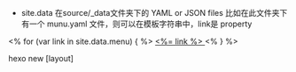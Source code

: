- site.data
在source/_data文件夹下的 YAML or JSON files
比如在此文件夹下有一个 munu.yaml 文件，则可以在模板字符串中，link是 property

<% for (var link in site.data.menu) { %>
  <a href="<%= site.data.menu[link] %>"> <%= link %> </a>
<% } %>

hexo new [layout] <title>
post is the default layout
There are three default layouts in Hexo: post, page and draft.
layout 存在于根目录下的 Scaffolds 文件夹中，里面默认有page.md/post.md/draft.md 三个

type="image/x-icon" 是什么

theme 文件夹
.
├── _config.yml
├── languages
├── layout   //模板字符串文件夹
├── scripts //hexo 初始化时候会自动加载这个文件夹的js文件
└── source  //js/css 等直接copy到根目录下的public文件夹 ，会忽略隐藏文件和以_开头的文件

网站部署的时候根目录是生成的public文件夹
page ：Page specific information and custom variables set in front-matter.
page.content：The full processed content of the article

`Hexo` has special `page` called `post`.
